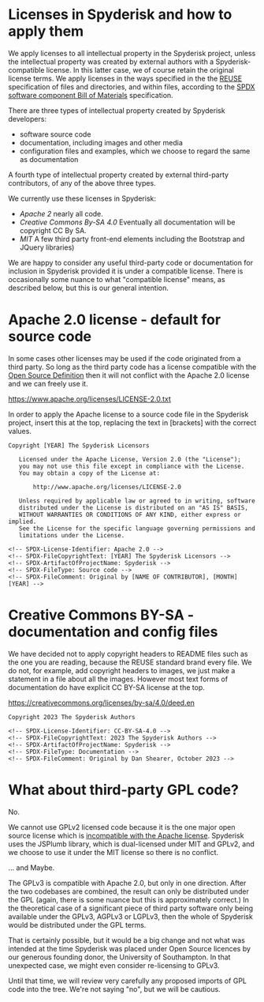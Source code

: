 # Licenses in Spyderisk and how to apply them

We apply licenses to all intellectual property in the Spyderisk project, unless
the intellectual property was created by external authors with a
Spyderisk-compatible license. In this latter case, we of course retain the
original license terms. We apply licenses in the ways specified in the
the [REUSE](https://reuse.software/spec/) specification of files and directories, and within files, according to the 
[SPDX software component Bill of Materials](https://spdx.dev/) specification.

There are three types of intellectual property created by Spyderisk developers:

* software source code
* documentation, including images and other media
* configuration files and examples, which we choose to regard the same as documentation

A fourth type of intellectual property created by external third-party contributors, of
any of the above three types.

We currently use these licenses in Spyderisk:

* *Apache 2* nearly all code.
* *Creative Commons By-SA 4.0* Eventually all documentation will be copyright CC By SA.
* *MIT* A few third party front-end elements including the Bootstrap and JQuery libraries)

We are happy to consider any useful third-party code or documentation for inclusion in Spyderisk
provided it is under a compatible license. There is occasionally some nuance to
what "compatible license" means, as described below, but this is our general intention.

# Apache 2.0 license - default for source code

In some cases other licenses may be used if the code originated from a third party.
So long as the third party code has a license compatible with the
[Open Source Definition](https://opensource.org/osd/) then it will not conflict with
the Apache 2.0 license and we can freely use it.

https://www.apache.org/licenses/LICENSE-2.0.txt

In order to apply the Apache license to a source code file in the Spyderisk
project, insert this at the top, replacing the text in [brackets] with the
correct values.

```
Copyright [YEAR] The Spyderisk Licensors

   Licensed under the Apache License, Version 2.0 (the "License");
   you may not use this file except in compliance with the License.
   You may obtain a copy of the License at:

       http://www.apache.org/licenses/LICENSE-2.0

   Unless required by applicable law or agreed to in writing, software
   distributed under the License is distributed on an "AS IS" BASIS,
   WITHOUT WARRANTIES OR CONDITIONS OF ANY KIND, either express or implied.
   See the License for the specific language governing permissions and
   limitations under the License.

<!-- SPDX-License-Identifier: Apache 2.0 -->
<!-- SPDX-FileCopyrightText: [YEAR] The Spyderisk Licensors -->
<!-- SPDX-ArtifactOfProjectName: Spyderisk -->
<!-- SPDX-FileType: Source code -->
<!-- SPDX-FileComment: Original by [NAME OF CONTRIBUTOR], [MONTH] [YEAR] -->
```

# Creative Commons BY-SA - documentation and config files

We have decided not to apply copyright headers to README files such as the one you are reading, because
the REUSE standard brand every file. We do not, for example, add copyright headers
to images, we just make a statement in a file about all the images. However most text forms
of documentation do have explicit CC BY-SA license at the top.

https://creativecommons.org/licenses/by-sa/4.0/deed.en

```
Copyright 2023 The Spyderisk Authors

<!-- SPDX-License-Identifier: CC-BY-SA-4.0 -->
<!-- SPDX-FileCopyrightText: 2023 The Spyderisk Authors -->
<!-- SPDX-ArtifactOfProjectName: Spyderisk -->
<!-- SPDX-FileType: Documentation -->
<!-- SPDX-FileComment: Original by Dan Shearer, October 2023 -->
```

# What about third-party GPL code?

No.

We cannot use GPLv2 licensed code because it is the one major open source license which is
[incompatible with the Apache license](https://en.wikipedia.org/wiki/Apache_License#Compatibility).
Spyderisk uses the JSPlumb library, which is dual-licensed under MIT and GPLv2, and we choose to 
use it under the MIT license so there is no conflict.

... and Maybe.

The GPLv3 is compatible with Apache 2.0, but only in one direction. After the
two codebases are combined, the result can only be distributed under the GPL
(again, there is some nuance but this is approximately correct.) In the
theoretical case of a significant piece of third party software only being
available under the GPLv3, AGPLv3 or LGPLv3, then the whole of Spyderisk would
be distributed under the GPL terms.

That is certainly possible, but it would be a big change and not what was
intended at the time Spyderisk was placed under Open Source licences by our
generous founding donor, the University of Southampton. In that unexpected case,
we might even consider re-licensing to GPLv3.

Until that time, we will review very carefully any proposed imports of GPL code
into the tree. We're not saying "no", but we will be cautious.
